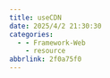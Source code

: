 ```yaml
---
title: useCDN
date: 2025/4/2 21:30:30
categories:
  - - Framework-Web
    - resource
abbrlink: 2f0a75f0
---
```


